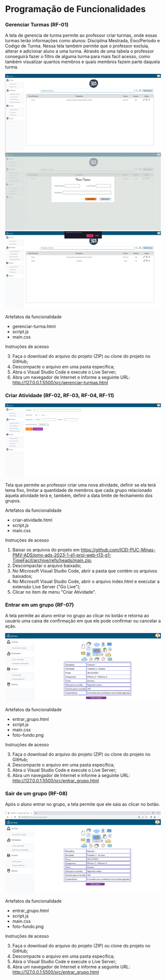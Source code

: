# Programação de Funcionalidades

### Gerenciar Turmas (RF-01)

A tela de gerencia de turma permite ao professor criar turmas, onde essas turmas terão informações como alunos: Disciplina Mestrada, Eixo/Periodo e Codigo de Turma. Nessa tela também permite que o professor excluia, alterar e adicionar aluno a uma turma. Através de uma tabela o professor conseguirá fazer o filtro de alguma turma para mais facil acesso, como também visualizar quantos membros e quais membros fazem parte daquela turma.

![gerenciar-turma tela](img/gerenciar-turma.jpg)
![gerenciar-turma tela](img/adicionar-turma.jpg)
![gerenciar-turma tela](img/excluir-turma.jpg)

Artefatos da funcionalidade
- gerenciar-turma.html
- script.js
- main.css

Instruções de acesso

3. Faça o download do arquivo do projeto (ZIP) ou clone do projeto no GitHub;
4. Descompacte o arquivo em uma pasta específica;
5. Abra o Visual Studio Code e execute o Live Server;
6. Abra um navegador de Internet e informe a seguinte URL:
http://127.0.0.1:5500/src/gerenciar-turmas.html

### Criar Atividade (RF-02, RF-03, RF-04, RF-11)

![Criar Atividade](img/criar-atividade.png)

Tela que permite ao professor criar uma nova atividade, definir se ela terá tema fixo, limitar a quantidade de membros que cada grupo relacionado àquela atividade terá e, também, definir a data limite de fechamento dos grupos.

Artefatos da funcionalidade
- criar-atividade.html
- script.js
- main.css

Instruções de acesso
1. Baixar os arquivos do projeto em https://github.com/ICEI-PUC-Minas-PMV-ADS/pmv-ads-2023-1-e1-proj-web-t13-g1-TimeFacil/archive/refs/heads/main.zip;
2. Descompactar o arquivo baixado;
3. No Microsoft Visual Studio Code, abrir a pasta que contém os arquivos baixados;
4. No Microsoft Visual Studio Code, abrir o arquivo index.html e executar a extensão Live Server ("Go Live");
5. Clicar no item de menu "Criar Atividade".

### Entrar em um grupo (RF-07)

A tela permite ao aluno entrar no grupo ao clicar no botão e retorna ao usuário uma caixa de confirmação em que ele pode confirmar ou cancelar a ação.

![Entrar_grupo tela](img/entrar_grupo.png)

Artefatos da funcionalidade
- entrar_grupo.html
- script.js
- main.css
- foto-fundo.png

Instruções de acesso

3. Faça o download do arquivo do projeto (ZIP) ou clone do projeto no GitHub;
4. Descompacte o arquivo em uma pasta específica;
5. Abra o Visual Studio Code e execute o Live Server;
6. Abra um navegador de Internet e informe a seguinte URL:
http://127.0.0.1:5500/src/entrar_grupo.html

### Sair de um grupo (RF-08)

Após o aluno entrar no grupo, a tela permite que ele saia ao clicar no botão.

![sair_grupo tela](https://github.com/ICEI-PUC-Minas-PMV-ADS/pmv-ads-2023-1-e1-proj-web-t13-g1-TimeFacil/blob/main/docs/img/sair_gupo.png)

Artefatos da funcionalidade
- entrar_grupo.html
- script.js
- main.css
- foto-fundo.png

Instruções de acesso

3. Faça o download do arquivo do projeto (ZIP) ou clone do projeto no GitHub;
4. Descompacte o arquivo em uma pasta específica;
5. Abra o Visual Studio Code e execute o Live Server;
6. Abra um navegador de Internet e informe a seguinte URL:
http://127.0.0.1:5500/src/entrar_grupo.html
